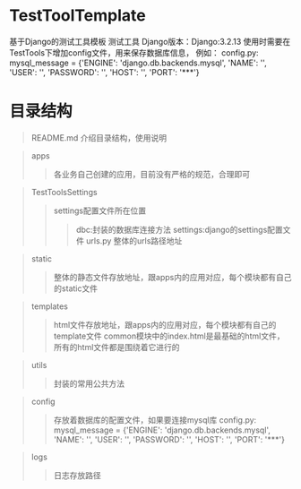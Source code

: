 # TestToolTemplate
基于Django的测试工具模板
测试工具 Django版本：Django:3.2.13 使用时需要在TestTools下增加config文件，用来保存数据库信息， 例如： config.py: mysql_message = {'ENGINE': 'django.db.backends.mysql', 'NAME': '', 'USER': '', 'PASSWORD': '', 'HOST': '', 'PORT': '***'} 

# 目录结构
>README.md 介绍目录结构，使用说明

>apps
>>各业务自己创建的应用，目前没有严格的规范，合理即可

>TestToolsSettings
>>settings配置文件所在位置
>>>dbc:封装的数据库连接方法
>>>settings:django的settings配置文件
>>>urls.py 整体的urls路径地址

>static
>>整体的静态文件存放地址，跟apps内的应用对应，每个模块都有自己的static文件

>templates
>>html文件存放地址，跟apps内的应用对应，每个模块都有自己的template文件
>>common模块中的index.html是最基础的html文件，所有的html文件都是围绕着它进行的

>utils
>>封装的常用公共方法

>config
>>存放着数据库的配置文件，如果要连接mysql库
config.py: mysql_message = {'ENGINE': 'django.db.backends.mysql', 'NAME': '', 'USER': '', 'PASSWORD': '', 'HOST': '', 'PORT': '***'}

>logs
>>日志存放路径






